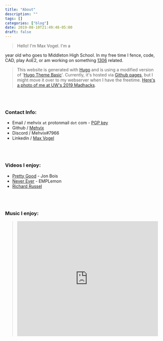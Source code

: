 ```yaml
---
title: "About"
description: ""
tags: []
categories: ["blog"]
date: 2019-08-10T21:49:48-05:00
draft: false
---
```




>Hello! I'm Max Vogel. I'm a 
<script>
var today = new Date();  //initializes to current date
var bday = new Date();
bday.setFullYear(2002);
bday.setMonth(7-1);  //January is 0
bday.setDate(27);
bday.setHours(0);
bday.setMinutes(0);
var timeDiff = Math.abs(bday.getTime() - today.getTime());
document.write(Math.floor(timeDiff / ((1000 * 60 * 60 * 24 * 365))));  // ceil time in years ([milliseconds] * [seconds] * [min] * [hours] * [days])
</script>
year old who goes to Middleton High School. In my free time I fence, code, CAD, play AoE2, or am working on something [1306](https://www.team1306.com) related.


>This website is generated with [Hugo](https://gohugo.io/) and is using a modified version of '[Hugo Theme Basic](https://github.com/siegerts/hugo-theme-basic)'. Currently, it's hosted via [Github pages](https://www.github.com/mehvix/mehvix.com), but I might move it over to my webserver when I have the freetime. [Here's a photo of me at UW's 2019 Madhacks](/media/IMG_20191020_011042.jpg).

<br><br>

### Contact Info:
* Email / mehvix `at` protonmail `dot` com - [PGP key](/media/publickey.mehvix@protonmail.com.asc)
* Github / [Mehvix](https://github.com/mehvix)
* Discord / Mehvix#7966
* Linkedin / [Max Vogel](https://www.linkedin.com/in/maxlvogel/)


<br><br>

### Videos I enjoy:
* [Pretty Good](https://www.youtube.com/playlist?list=PLRo3mRAtA0hxw9clCLU937g7KDH-QsLd5) - Jon Bois
* [Never Ever](https://www.youtube.com/playlist?list=PLjXwcOEO8rkTutVvJ3kzbGcJ7Gi0ut-EK) - EMPLemon
* [Richard Russel](https://youtu.be/ZQSpPrZSDQ8) 

<br><br>

### Music I enjoy:
> <iframe src="https://open.spotify.com/embed/playlist/2uEoR9SXgtMSgjIjgohVnz" width="100%" height="380em" frameborder="0" allowtransparency="true" allow="encrypted-media"></iframe>
